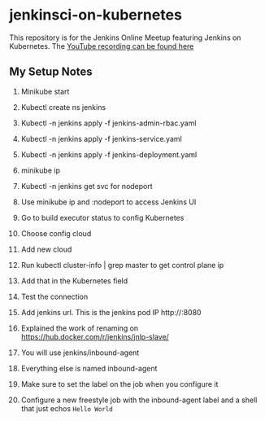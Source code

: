 # jenkinsci-on-kubernetes
This repository is for the Jenkins Online Meetup featuring Jenkins on Kubernetes.
The [YouTube recording can be found here](https://www.youtube.com/watch?v=h4hKSXjCqyI&t=186s)

## My Setup Notes
1. Minikube start

2. Kubectl create ns jenkins

3. Kubectl -n jenkins apply -f jenkins-admin-rbac.yaml

4. Kubectl -n jenkins apply -f jenkins-service.yaml

5. Kubectl -n jenkins apply -f jenkins-deployment.yaml

6. minikube ip

7. Kubectl -n jenkins get svc for nodeport

8. Use minikube ip and :nodeport to access Jenkins UI

9. Go to build executor status to config Kubernetes

10. Choose config cloud

11. Add new cloud

12. Run kubectl cluster-info | grep master to get control plane ip

13. Add that in the Kubernetes field 

14. Test the connection

15. Add jenkins url. This is the jenkins pod IP http://<pod IP>:8080

16. Explained the work of renaming on https://hub.docker.com/r/jenkins/jnlp-slave/ 

17. You will use jenkins/inbound-agent

18. Everything else is named inbound-agent

19. Make sure to set the label on the job when you configure it

20. Configure a new freestyle job with the inbound-agent label and a shell that just echos `Hello World`
